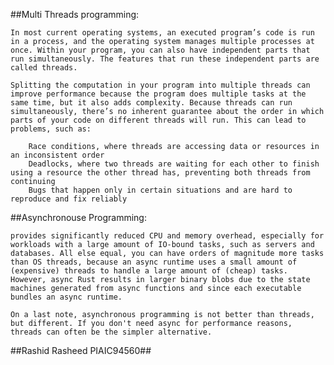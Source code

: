 ##Multi Threads programming:

    In most current operating systems, an executed program’s code is run in a process, and the operating system manages multiple processes at once. Within your program, you can also have independent parts that run simultaneously. The features that run these independent parts are called threads.

    Splitting the computation in your program into multiple threads can improve performance because the program does multiple tasks at the same time, but it also adds complexity. Because threads can run simultaneously, there’s no inherent guarantee about the order in which parts of your code on different threads will run. This can lead to problems, such as:

        Race conditions, where threads are accessing data or resources in an inconsistent order
        Deadlocks, where two threads are waiting for each other to finish using a resource the other thread has, preventing both threads from continuing
        Bugs that happen only in certain situations and are hard to reproduce and fix reliably


##Asynchronouse Programming:

    provides significantly reduced CPU and memory overhead, especially for workloads with a large amount of IO-bound tasks, such as servers and databases. All else equal, you can have orders of magnitude more tasks than OS threads, because an async runtime uses a small amount of (expensive) threads to handle a large amount of (cheap) tasks. However, async Rust results in larger binary blobs due to the state machines generated from async functions and since each executable bundles an async runtime.

    On a last note, asynchronous programming is not better than threads, but different. If you don't need async for performance reasons, threads can often be the simpler alternative.


##Rashid Rasheed PIAIC94560##